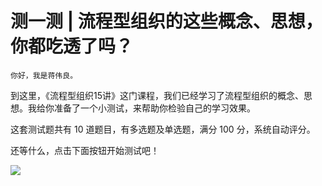 # 测一测 | 流程型组织的这些概念、思想，你都吃透了吗？

    你好，我是蒋伟良。

到这里，《流程型组织15讲》这门课程，我们已经学习了流程型组织的概念、思想。我给你准备了一个小测试，来帮助你检验自己的学习效果。

这套测试题共有 10 道题目，有多选题及单选题，满分 100 分，系统自动评分。

还等什么，点击下面按钮开始测试吧！

[![](https://static001.geekbang.org/resource/image/28/a4/28d1be62669b4f3cc01c36466bf811a4.png?wh=1142*201)](http://time.geekbang.org/quiz/intro?act_id=375&exam_id=1098)
    